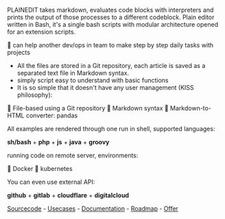 PLAINEDIT takes markdown, evaluates code blocks with interpreters and prints the output of those processes to a different codeblock.
Plain editor written in Bash, it's a single bash scripts with modular architecture opened for an extension scripts.

👋 can help another dev/ops in team to make step by step daily tasks with projects

+ All the files are stored in a Git repository, each article is saved as a separated text file in Markdown syntax.
+ simply script easy to understand with basic functions
+ It is so simple that it doesn't have any user management (KISS philosophy):

👋 File-based using a Git repository
👋 Markdown syntax
👋 Markdown-to-HTML converter: pandas


All examples are rendered through one run in shell, supported languages:

**sh/bash** + **php** + **js** + **java** + **groovy**


running code on remote server, environments:

👋 Docker
👋 kubernetes


You can even use external API:  

**github** + **gitlab** + **cloudflare** + **digitalcloud**


[Sourcecode](http://bash.plainedit.com/) - [Usecases](http://examples.plainedit.com/) - [Documentation](http://docs.plainedit.com/) - [Roadmap](http://roadmap.plainedit.com/) -  [Offer](http://offer.plainedit.com/)
